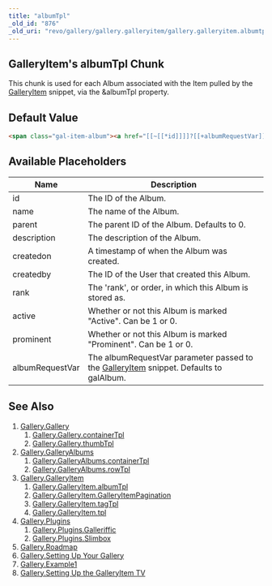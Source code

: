 ```yaml
---
title: "albumTpl"
_old_id: "876"
_old_uri: "revo/gallery/gallery.galleryitem/gallery.galleryitem.albumtpl"
---
```


## GalleryItem's albumTpl Chunk

 This chunk is used for each Album associated with the Item pulled by the [GalleryItem](extras/gallery/gallery.galleryitem "Gallery.GalleryItem") snippet, via the &albumTpl property.

## Default Value

 ``` html
<span class="gal-item-album"><a href="[[~[[*id]]]]?[[+albumRequestVar]]=[[+id]]">[[+name]]</a></span>
```

## Available Placeholders

 | Name            | Description                                                                                                                                        |
 | --------------- | -------------------------------------------------------------------------------------------------------------------------------------------------- |
 | id              | The ID of the Album.                                                                                                                               |
 | name            | The name of the Album.                                                                                                                             |
 | parent          | The parent ID of the Album. Defaults to 0.                                                                                                         |
 | description     | The description of the Album.                                                                                                                      |
 | createdon       | A timestamp of when the Album was created.                                                                                                         |
 | createdby       | The ID of the User that created this Album.                                                                                                        |
 | rank            | The 'rank', or order, in which this Album is stored as.                                                                                            |
 | active          | Whether or not this Album is marked "Active". Can be 1 or 0.                                                                                       |
 | prominent       | Whether or not this Album is marked "Prominent". Can be 1 or 0.                                                                                    |
 | albumRequestVar | The albumRequestVar parameter passed to the [GalleryItem](extras/gallery/gallery.galleryitem "Gallery.GalleryItem") snippet. Defaults to galAlbum. |

## See Also

1. [Gallery.Gallery](extras/gallery/gallery.gallery)
     1. [Gallery.Gallery.containerTpl](extras/gallery/gallery.gallery/gallery.gallery.containertpl)
     2. [Gallery.Gallery.thumbTpl](extras/gallery/gallery.gallery/gallery.gallery.thumbtpl)
2. [Gallery.GalleryAlbums](extras/gallery/gallery.galleryalbums)
     1. [Gallery.GalleryAlbums.containerTpl](extras/gallery/gallery.galleryalbums/gallery.galleryalbums.containertpl)
     2. [Gallery.GalleryAlbums.rowTpl](extras/gallery/gallery.galleryalbums/gallery.galleryalbums.rowtpl)
3. [Gallery.GalleryItem](extras/gallery/gallery.galleryitem)
     1. [Gallery.GalleryItem.albumTpl](extras/gallery/gallery.galleryitem/gallery.galleryitem.albumtpl)
     2. [Gallery.GalleryItem.GalleryItemPagination](extras/gallery/gallery.galleryitem/gallery.galleryitem.galleryitempagination)
     3. [Gallery.GalleryItem.tagTpl](extras/gallery/gallery.galleryitem/gallery.galleryitem.tagtpl)
     4. [Gallery.GalleryItem.tpl](extras/gallery/gallery.galleryitem/gallery.galleryitem.tpl)
4. [Gallery.Plugins](extras/gallery/gallery.plugins)
     1. [Gallery.Plugins.Galleriffic](extras/gallery/gallery.plugins/gallery.plugins.galleriffic)
     2. [Gallery.Plugins.Slimbox](extras/gallery/gallery.plugins/gallery.plugins.slimbox)
5. [Gallery.Roadmap](extras/gallery/gallery.roadmap)
6. [Gallery.Setting Up Your Gallery](extras/gallery/gallery.setting-up-your-gallery)
7. [Gallery.Example1](extras/gallery/gallery.example1)
8. [Gallery.Setting Up the GalleryItem TV](extras/gallery/gallery.setting-up-the-galleryitem-tv)
